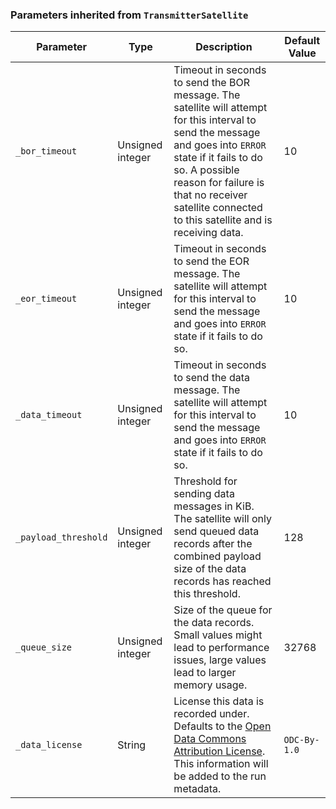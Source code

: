 <!-- markdownlint-disable MD041 -->
### Parameters inherited from `TransmitterSatellite`

| Parameter | Type | Description | Default Value |
|-----------|------|-------------|---------------|
| `_bor_timeout` | Unsigned integer | Timeout in seconds to send the BOR message. The satellite will attempt for this interval to send the message and goes into `ERROR` state if it fails to do so. A possible reason for failure is that no receiver satellite connected to this satellite and is receiving data. | 10 |
| `_eor_timeout` | Unsigned integer |  Timeout in seconds to send the EOR message. The satellite will attempt for this interval to send the message and goes into `ERROR` state if it fails to do so. | 10 |
| `_data_timeout` | Unsigned integer | Timeout in seconds to send the data message. The satellite will attempt for this interval to send the message and goes into `ERROR` state if it fails to do so. | 10 |
| `_payload_threshold` | Unsigned integer | Threshold for sending data messages in KiB. The satellite will only send queued data records after the combined payload size of the data records has reached this threshold. | 128 |
| `_queue_size` | Unsigned integer | Size of the queue for the data records. Small values might lead to performance issues, large values lead to larger memory usage. | 32768 |
| `_data_license` | String | License this data is recorded under. Defaults to the [Open Data Commons Attribution License](https://opendatacommons.org/licenses/by/). This information will be added to the run metadata. | `ODC-By-1.0` |
